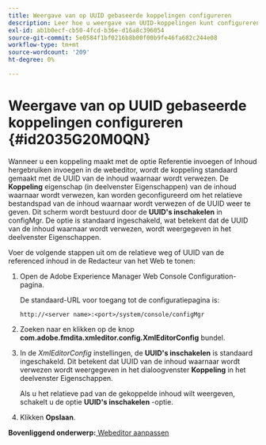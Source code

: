 ```yaml
---
title: Weergave van op UUID gebaseerde koppelingen configureren
description: Leer hoe u weergave van UUID-koppelingen kunt configureren
exl-id: ab1b0ecf-cb50-4fcd-b36e-d16a8c396054
source-git-commit: 5e0584f1bf0216b8b00f00b9fe46fa682c244e08
workflow-type: tm+mt
source-wordcount: '209'
ht-degree: 0%

---
```


# Weergave van op UUID gebaseerde koppelingen configureren {#id2035G20M0QN}

Wanneer u een koppeling maakt met de optie Referentie invoegen of Inhoud hergebruiken invoegen in de webeditor, wordt de koppeling standaard gemaakt met de UUID van de inhoud waarnaar wordt verwezen. De **Koppeling** eigenschap \(in deelvenster Eigenschappen\) van de inhoud waarnaar wordt verwezen, kan worden geconfigureerd om het relatieve bestandspad van de inhoud waarnaar wordt verwezen of de UUID weer te geven. Dit scherm wordt bestuurd door de **UUID&#39;s inschakelen** in configMgr. De optie is standaard ingeschakeld, wat betekent dat de UUID van de inhoud waarnaar wordt verwezen, wordt weergegeven in het deelvenster Eigenschappen.

Voer de volgende stappen uit om de relatieve weg of UUID van de referenced inhoud in de Redacteur van het Web te tonen:

1. Open de Adobe Experience Manager Web Console Configuration-pagina.

   De standaard-URL voor toegang tot de configuratiepagina is:

   ```http
   http://<server name>:<port>/system/console/configMgr
   ```

1. Zoeken naar en klikken op de knop **com.adobe.fmdita.xmleditor.config.XmlEditorConfig** bundel.

1. In de *XmlEditorConfig* instellingen, de **UUID&#39;s inschakelen** is standaard ingeschakeld. Dit betekent dat UUID van de inhoud waarnaar wordt verwezen wordt weergegeven in het dialoogvenster **Koppeling** in het deelvenster Eigenschappen.

   Als u het relatieve pad van de gekoppelde inhoud wilt weergeven, schakelt u de optie **UUID&#39;s inschakelen** -optie.

1. Klikken **Opslaan**.


**Bovenliggend onderwerp:**[ Webeditor aanpassen](conf-web-editor.md)
